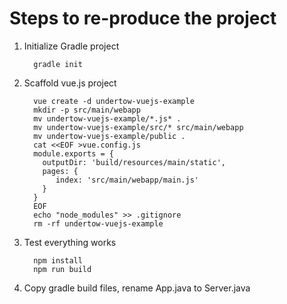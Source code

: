 # Steps to re-produce the project

1. Initialize Gradle project
   ```
     gradle init
   ```
2. Scaffold vue.js project
   ```
     vue create -d undertow-vuejs-example
     mkdir -p src/main/webapp
     mv undertow-vuejs-example/*.js* .
     mv undertow-vuejs-example/src/* src/main/webapp
     mv undertow-vuejs-example/public .
     cat <<EOF >vue.config.js
     module.exports = {
       outputDir: 'build/resources/main/static',
       pages: {
          index: 'src/main/webapp/main.js'
       }
     }
     EOF
     echo "node_modules" >> .gitignore
     rm -rf undertow-vuejs-example
   ```
3. Test everything works
   ```
     npm install
     npm run build
   ```
4. Copy gradle build files, rename App.java to Server.java
